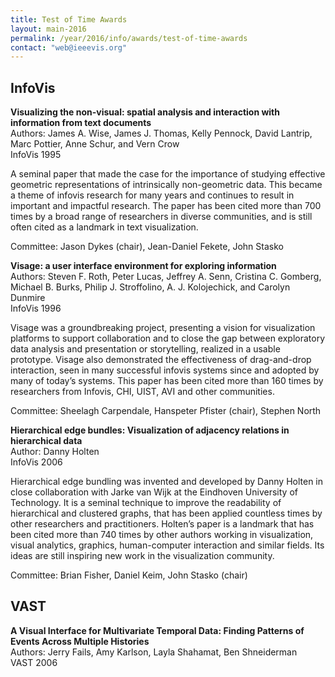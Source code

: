 ```yaml
---
title: Test of Time Awards
layout: main-2016
permalink: /year/2016/info/awards/test-of-time-awards
contact: "web@ieeevis.org"
---
```


## InfoVis

**Visualizing the non-visual: spatial analysis and interaction with information from text documents**
<br/>
Authors: James A. Wise, James J. Thomas, Kelly Pennock, David Lantrip, Marc Pottier, Anne Schur, and Vern Crow  
InfoVis 1995

A seminal paper that made the case for the importance of studying effective geometric representations of intrinsically non-geometric data. This became a theme of infovis research for many years and continues to result in important and impactful research. The paper has been cited more than 700 times by a broad range of researchers in diverse communities, and is still often cited as a landmark in text visualization.

Committee:  Jason Dykes (chair), Jean-Daniel Fekete, John Stasko



**Visage: a user interface environment for exploring information**
<br/>
Authors: Steven F. Roth, Peter Lucas, Jeffrey A. Senn, Cristina C. Gomberg, Michael B. Burks, Philip J. Stroffolino, A. J. Kolojechick, and Carolyn Dunmire  
InfoVis 1996

Visage was a groundbreaking project, presenting a vision for visualization platforms to support collaboration and to close the gap between exploratory data analysis and presentation or storytelling, realized in a usable prototype. Visage also demonstrated the effectiveness of drag-and-drop interaction, seen in many successful infovis systems since and adopted by many of today’s systems.  This paper has been cited more than 160 times by researchers from Infovis, CHI, UIST, AVI and other communities. 

Committee:  Sheelagh Carpendale, Hanspeter Pfister (chair), Stephen North


**Hierarchical edge bundles: Visualization of adjacency relations in hierarchical data**
<br/>
Author: Danny Holten  
InfoVis 2006

Hierarchical edge bundling was invented and developed by Danny Holten in close collaboration with Jarke van Wijk at the Eindhoven University of Technology. It is a seminal technique to improve the readability of hierarchical and clustered graphs, that has been applied countless times by other researchers and practitioners. Holten’s paper is a landmark that has been cited more than 740 times by other authors working in visualization, visual analytics, graphics, human-computer interaction and similar fields. Its ideas are still inspiring new work in the visualization community.


Committee:  Brian Fisher, Daniel Keim, John Stasko (chair) 

## VAST

**A Visual Interface for Multivariate Temporal Data: Finding Patterns of Events Across Multiple Histories**
<br/>
Authors: Jerry Fails, Amy Karlson, Layla Shahamat, Ben Shneiderman  
VAST 2006  

